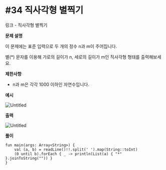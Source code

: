 # #34 직사각형 별찍기

링크 - 직사각형 별찍기

**문제 설명**

이 문제에는 표준 입력으로 두 개의 정수 n과 m이 주어집니다.

별(*) 문자를 이용해 가로의 길이가 n, 세로의 길이가 m인 직사각형 형태를 출력해보세요.

****제한사항****

- n과 m은 각각 1000 이하인 자연수입니다.

****예시****

![Untitled](#34%20%E1%84%8C%E1%85%B5%E1%86%A8%E1%84%89%E1%85%A1%E1%84%80%E1%85%A1%E1%86%A8%E1%84%92%E1%85%A7%E1%86%BC%20%E1%84%87%E1%85%A7%E1%86%AF%E1%84%8D%E1%85%B5%E1%86%A8%E1%84%80%E1%85%B5%20353f144e113e45bc83080d54d11be072/Untitled.png)

****출력****

![Untitled](#34%20%E1%84%8C%E1%85%B5%E1%86%A8%E1%84%89%E1%85%A1%E1%84%80%E1%85%A1%E1%86%A8%E1%84%92%E1%85%A7%E1%86%BC%20%E1%84%87%E1%85%A7%E1%86%AF%E1%84%8D%E1%85%B5%E1%86%A8%E1%84%80%E1%85%B5%20353f144e113e45bc83080d54d11be072/Untitled%201.png)

**풀이**

```
fun main(args: Array<String>) {
    val (a, b) = readLine()!!.split(' ').map(String::toInt)
    (0 until b).forEach { _ -> println(List(a) { "*" }.joinToString("")) }
}
```